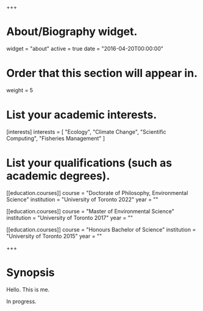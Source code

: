 +++
# About/Biography widget.
widget = "about"
active = true
date = "2016-04-20T00:00:00"

# Order that this section will appear in.
weight = 5

# List your academic interests.
[interests]
  interests = [
    "Ecology",
    "Climate Change",
    "Scientific Computing",
    "Fisheries Management"
  ]

# List your qualifications (such as academic degrees).
[[education.courses]]
  course = "Doctorate of Philosophy, Environmental Science"
  institution = "University of Toronto 2022"
  year = ""

[[education.courses]]
  course = "Master of Environmental Science"
  institution = "University of Toronto 2017"
  year = ""

[[education.courses]]
  course = "Honours Bachelor of Science"
  institution = "University of Toronto 2015"
  year = ""

+++

# Synopsis

Hello. This is me.

In progress.



